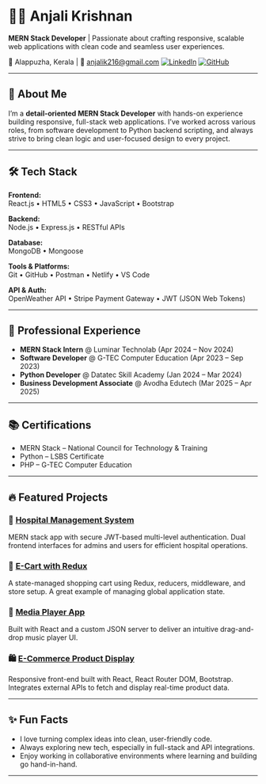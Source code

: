 # 👩‍💻 Anjali Krishnan

**MERN Stack Developer** | Passionate about crafting responsive, scalable web applications with clean code and seamless user experiences.

📍 Alappuzha, Kerala | 📧 anjalik216@gmail.com 
[![LinkedIn](https://img.shields.io/badge/LinkedIn-anjali--krishnan--345300210-blue?logo=linkedin)](https://linkedin.com/in/anjali-krishnan-345300210)
[![GitHub](https://img.shields.io/badge/GitHub-anjali216-black?logo=github)](https://github.com/anjali216)

---

## 🚀 About Me

I’m a **detail-oriented MERN Stack Developer** with hands-on experience building responsive, full-stack web applications. I’ve worked across various roles, from software development to Python backend scripting, and always strive to bring clean logic and user-focused design to every project.

---

## 🛠️ Tech Stack

**Frontend:**  
React.js • HTML5 • CSS3 • JavaScript • Bootstrap  

**Backend:**  
Node.js • Express.js • RESTful APIs  

**Database:**  
MongoDB • Mongoose  

**Tools & Platforms:**  
Git • GitHub • Postman • Netlify • VS Code  

**API & Auth:**  
OpenWeather API • Stripe Payment Gateway • JWT (JSON Web Tokens)

---

## 💼 Professional Experience

- **MERN Stack Intern** @ Luminar Technolab (Apr 2024 – Nov 2024)  
- **Software Developer** @ G-TEC Computer Education (Apr 2023 – Sep 2023)  
- **Python Developer** @ Datatec Skill Academy (Jan 2024 – Mar 2024)  
- **Business Development Associate** @ Avodha Edutech (Mar 2025 – Apr 2025)

---

## 📚 Certifications

- MERN Stack – National Council for Technology & Training  
- Python – LSBS Certificate  
- PHP – G-TEC Computer Education  

---

## 🔥 Featured Projects

### 🏥 [Hospital Management System](https://github.com/anjali216)  
MERN stack app with secure JWT-based multi-level authentication. Dual frontend interfaces for admins and users for efficient hospital operations.

### 🛒 [E-Cart with Redux](https://github.com/anjali216)  
A state-managed shopping cart using Redux, reducers, middleware, and store setup. A great example of managing global application state.

### 🎵 [Media Player App](https://github.com/anjali216)  
Built with React and a custom JSON server to deliver an intuitive drag-and-drop music player UI.

### 🛍️ [E-Commerce Product Display](https://github.com/anjali216)  
Responsive front-end built with React, React Router DOM, Bootstrap. Integrates external APIs to fetch and display real-time product data.

---

## ✨ Fun Facts

- I love turning complex ideas into clean, user-friendly code.  
- Always exploring new tech, especially in full-stack and API integrations.  
- Enjoy working in collaborative environments where learning and building go hand-in-hand.

---


